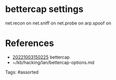 # bettercap settings
net.recon on
net.sniff on
net.probe on
arp.spoof on

# References
- [20221003150225](/zet/20221003150225/) bettercap
- ~/kb/hacking/lan/bettercap-options.md

Tags:
    #assorted

